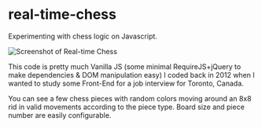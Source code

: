 real-time-chess
===============

Experimenting with chess logic on Javascript.

![Screenshot of Real-time Chess](http://i.imgur.com/59BWYkC.png)

This code is pretty much Vanilla JS (some minimal RequireJS+jQuery to make dependencies & DOM manipulation easy) I coded back in 2012 when I wanted to study some Front-End for a job interview for Toronto, Canada.

You can see a few chess pieces with random colors moving around an 8x8 rid in valid movements according to the piece type. Board size and piece number are easily configurable.
